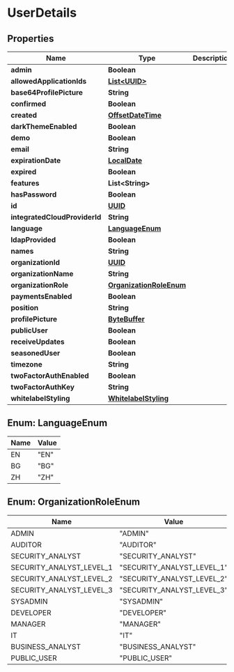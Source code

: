 
# UserDetails

## Properties
Name | Type | Description | Notes
------------ | ------------- | ------------- | -------------
**admin** | **Boolean** |  |  [optional]
**allowedApplicationIds** | [**List&lt;UUID&gt;**](UUID.md) |  |  [optional]
**base64ProfilePicture** | **String** |  |  [optional]
**confirmed** | **Boolean** |  |  [optional]
**created** | [**OffsetDateTime**](OffsetDateTime.md) |  |  [optional]
**darkThemeEnabled** | **Boolean** |  |  [optional]
**demo** | **Boolean** |  |  [optional]
**email** | **String** |  |  [optional]
**expirationDate** | [**LocalDate**](LocalDate.md) |  |  [optional]
**expired** | **Boolean** |  |  [optional]
**features** | **List&lt;String&gt;** |  |  [optional]
**hasPassword** | **Boolean** |  |  [optional]
**id** | [**UUID**](UUID.md) |  |  [optional]
**integratedCloudProviderId** | **String** |  |  [optional]
**language** | [**LanguageEnum**](#LanguageEnum) |  |  [optional]
**ldapProvided** | **Boolean** |  |  [optional]
**names** | **String** |  |  [optional]
**organizationId** | [**UUID**](UUID.md) |  |  [optional]
**organizationName** | **String** |  |  [optional]
**organizationRole** | [**OrganizationRoleEnum**](#OrganizationRoleEnum) |  |  [optional]
**paymentsEnabled** | **Boolean** |  |  [optional]
**position** | **String** |  |  [optional]
**profilePicture** | [**ByteBuffer**](ByteBuffer.md) |  |  [optional]
**publicUser** | **Boolean** |  |  [optional]
**receiveUpdates** | **Boolean** |  |  [optional]
**seasonedUser** | **Boolean** |  |  [optional]
**timezone** | **String** |  |  [optional]
**twoFactorAuthEnabled** | **Boolean** |  |  [optional]
**twoFactorAuthKey** | **String** |  |  [optional]
**whitelabelStyling** | [**WhitelabelStyling**](WhitelabelStyling.md) |  |  [optional]


<a name="LanguageEnum"></a>
## Enum: LanguageEnum
Name | Value
---- | -----
EN | &quot;EN&quot;
BG | &quot;BG&quot;
ZH | &quot;ZH&quot;


<a name="OrganizationRoleEnum"></a>
## Enum: OrganizationRoleEnum
Name | Value
---- | -----
ADMIN | &quot;ADMIN&quot;
AUDITOR | &quot;AUDITOR&quot;
SECURITY_ANALYST | &quot;SECURITY_ANALYST&quot;
SECURITY_ANALYST_LEVEL_1 | &quot;SECURITY_ANALYST_LEVEL_1&quot;
SECURITY_ANALYST_LEVEL_2 | &quot;SECURITY_ANALYST_LEVEL_2&quot;
SECURITY_ANALYST_LEVEL_3 | &quot;SECURITY_ANALYST_LEVEL_3&quot;
SYSADMIN | &quot;SYSADMIN&quot;
DEVELOPER | &quot;DEVELOPER&quot;
MANAGER | &quot;MANAGER&quot;
IT | &quot;IT&quot;
BUSINESS_ANALYST | &quot;BUSINESS_ANALYST&quot;
PUBLIC_USER | &quot;PUBLIC_USER&quot;



